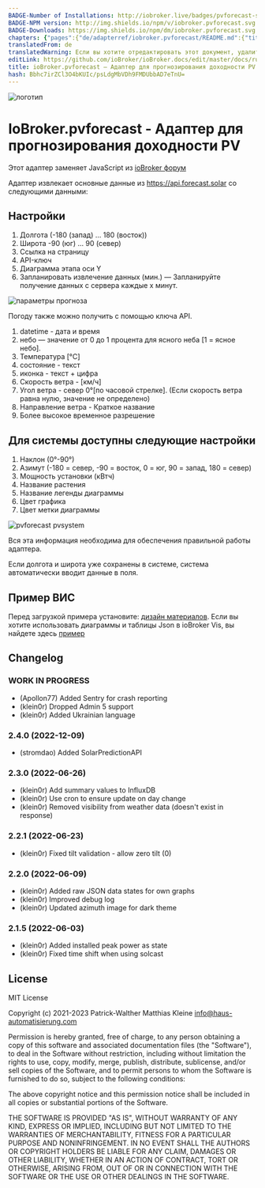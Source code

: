 ```yaml
---
BADGE-Number of Installations: http://iobroker.live/badges/pvforecast-stable.svg
BADGE-NPM version: http://img.shields.io/npm/v/iobroker.pvforecast.svg
BADGE-Downloads: https://img.shields.io/npm/dm/iobroker.pvforecast.svg
chapters: {"pages":{"de/adapterref/iobroker.pvforecast/README.md":{"title":{"de":"ioBroker.pvforecast - Adapter zu vorhersage eurer PV Erträge"},"content":"de/adapterref/iobroker.pvforecast/README.md"},"de/adapterref/iobroker.pvforecast/vis.md":{"title":{"de":"ioBroker.pvforecast - VIS"},"content":"de/adapterref/iobroker.pvforecast/vis.md"}}}
translatedFrom: de
translatedWarning: Если вы хотите отредактировать этот документ, удалите поле «translationFrom», в противном случае этот документ будет снова автоматически переведен
editLink: https://github.com/ioBroker/ioBroker.docs/edit/master/docs/ru/adapterref/iobroker.pvforecast/README.md
title: ioBroker.pvforecast — Адаптер для прогнозирования доходности PV
hash: Bbhc7irZCl3O4bKUIc/psLdgMbVDh9FMDUbbAD7eTnU=
---
```

![логотип](../../../de/admin/pvforecast.png)

# IoBroker.pvforecast - Адаптер для прогнозирования доходности PV
Этот адаптер заменяет JavaScript из [ioBroker форум](https://forum.iobroker.net/topic/26068/forecast-solar-mit-dem-systeminfo-adapter)

Адаптер извлекает основные данные из https://api.forecast.solar со следующими данными:

## Настройки
1. Долгота (-180 (запад) … 180 (восток))
2. Широта -90 (юг) … 90 (север)
3. Ссылка на страницу
4. API-ключ
5. Диаграмма этапа оси Y
6. Запланировать извлечение данных (мин.) — Запланируйте получение данных с сервера каждые x минут.

![параметры прогноза](https://user-images.githubusercontent.com/76852173/155196476-8c8210d9-bdb2-456b-a0aa-1dd411efea5e.JPG)

Погоду также можно получить с помощью ключа API.

1. datetime - дата и время
2. небо — значение от 0 до 1 процента для ясного неба [1 = ясное небо].
3. Температура [°C]
4. состояние - текст
5. иконка - текст + цифра
6. Скорость ветра - [км/ч]
7. Угол ветра - север 0°[по часовой стрелке]. (Если скорость ветра равна нулю, значение не определено)
8. Направление ветра - Краткое название
9. Более высокое временное разрешение

## Для системы доступны следующие настройки
1. Наклон (0°-90°)
2. Азимут (-180 = север, -90 = восток, 0 = юг, 90 = запад, 180 = север)
3. Мощность установки (кВтч)
4. Название растения
5. Название легенды диаграммы
9. Цвет графика
10. Цвет метки диаграммы

![pvforecast pvsystem](https://user-images.githubusercontent.com/76852173/155196535-6828775a-8234-4a6a-b2a3-03d7fd88c80d.JPG)

Вся эта информация необходима для обеспечения правильной работы адаптера.

Если долгота и широта уже сохранены в системе, система автоматически вводит данные в поля.

## Пример ВИС
Перед загрузкой примера установите: [дизайн материалов](https://github.com/Scrounger/ioBroker.vis-materialdesign).
Если вы хотите использовать диаграммы и таблицы Json в ioBroker Vis, вы найдете здесь [пример](./vis.md)

## Changelog
<!--
    Placeholder for the next version (at the beginning of the line):
    ### **WORK IN PROGRESS**
-->
### **WORK IN PROGRESS**
* (Apollon77) Added Sentry for crash reporting
* (klein0r) Dropped Admin 5 support
* (klein0r) Added Ukrainian language

### 2.4.0 (2022-12-09)
* (stromdao) Added SolarPredictionAPI

### 2.3.0 (2022-06-26)
* (klein0r) Add summary values to InfluxDB
* (klein0r) Use cron to ensure update on day change
* (klein0r) Removed visibility from weather data (doesn't exist in response)

### 2.2.1 (2022-06-23)
* (klein0r) Fixed tilt validation - allow zero tilt (0)

### 2.2.0 (2022-06-09)
* (klein0r) Added raw JSON data states for own graphs
* (klein0r) Improved debug log
* (klein0r) Updated azimuth image for dark theme

### 2.1.5 (2022-06-03)
* (klein0r) Added installed peak power as state
* (klein0r) Fixed time shift when using solcast

## License
MIT License

Copyright (c) 2021-2023 Patrick-Walther
                   Matthias Kleine <info@haus-automatisierung.com>

Permission is hereby granted, free of charge, to any person obtaining a copy
of this software and associated documentation files (the "Software"), to deal
in the Software without restriction, including without limitation the rights
to use, copy, modify, merge, publish, distribute, sublicense, and/or sell
copies of the Software, and to permit persons to whom the Software is
furnished to do so, subject to the following conditions:

The above copyright notice and this permission notice shall be included in all
copies or substantial portions of the Software.

THE SOFTWARE IS PROVIDED "AS IS", WITHOUT WARRANTY OF ANY KIND, EXPRESS OR
IMPLIED, INCLUDING BUT NOT LIMITED TO THE WARRANTIES OF MERCHANTABILITY,
FITNESS FOR A PARTICULAR PURPOSE AND NONINFRINGEMENT. IN NO EVENT SHALL THE
AUTHORS OR COPYRIGHT HOLDERS BE LIABLE FOR ANY CLAIM, DAMAGES OR OTHER
LIABILITY, WHETHER IN AN ACTION OF CONTRACT, TORT OR OTHERWISE, ARISING FROM,
OUT OF OR IN CONNECTION WITH THE SOFTWARE OR THE USE OR OTHER DEALINGS IN THE
SOFTWARE.